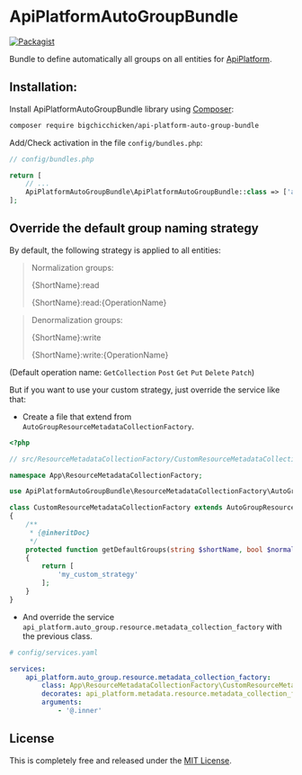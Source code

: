 # ApiPlatformAutoGroupBundle

[![Packagist](https://img.shields.io/packagist/v/bigchicchicken/api-platform-auto-group-bundle?style=plastic.svg)](https://packagist.org/packages/bigchicchicken/api-platform-auto-group-bundle)

Bundle to define automatically all groups on all entities for [ApiPlatform](https://api-platform.com/).

## Installation:

Install ApiPlatformAutoGroupBundle library using [Composer](https://getcomposer.org/):

```bash
composer require bigchicchicken/api-platform-auto-group-bundle
```

Add/Check activation in the file `config/bundles.php`:

```php
// config/bundles.php

return [
    // ...
    ApiPlatformAutoGroupBundle\ApiPlatformAutoGroupBundle::class => ['all' => true],
];

```

## Override the default group naming strategy

By default, the following strategy is applied to all entities:

>Normalization groups:
>
>{ShortName}:read
> 
>{ShortName}:read:{OperationName}

>Denormalization groups:
> 
>{ShortName}:write
> 
>{ShortName}:write:{OperationName}

(Default operation name: `GetCollection` `Post` `Get` `Put` `Delete` `Patch`) 

But if you want to use your custom strategy, just override the service like that:

- Create a file that extend from `AutoGroupResourceMetadataCollectionFactory`.

```php
<?php

// src/ResourceMetadataCollectionFactory/CustomResourceMetadataCollectionFactory.php

namespace App\ResourceMetadataCollectionFactory;

use ApiPlatformAutoGroupBundle\ResourceMetadataCollectionFactory\AutoGroupResourceMetadataCollectionFactory;

class CustomResourceMetadataCollectionFactory extends AutoGroupResourceMetadataCollectionFactory
{
    /**
     * {@inheritDoc}
     */
    protected function getDefaultGroups(string $shortName, bool $normalization, string $operationName): array
    {
        return [
            'my_custom_strategy'
        ];
    }
}
```

- And override the service `api_platform.auto_group.resource.metadata_collection_factory` with the previous class.

```yaml
# config/services.yaml

services:
    api_platform.auto_group.resource.metadata_collection_factory:
        class: App\ResourceMetadataCollectionFactory\CustomResourceMetadataCollectionFactory
        decorates: api_platform.metadata.resource.metadata_collection_factory
        arguments:
            - '@.inner'
```

## License

This is completely free and released under the [MIT License](/LICENSE).
